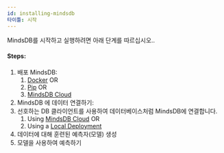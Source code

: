 ```yaml
---
id: installing-mindsdb
타이틀: 시작
---
```


MindsDB를 시작하고 실행하려면 아래 단계를 따르십시오..


#### Steps:

1.  배포 MindsDB: 
    1.  [Docker](/deployment/docker) OR
    2.  [Pip](/deployment/pypi) OR
    3.  [MindsDB Cloud](/deployment/cloud)
2.  MindsDB 에 데이터 연결하기:
3. 선호하는 DB 클라이언트를 사용하여 데이터베이스처럼 MindsDB에 연결합니다.
    1. Using [MindsDB Cloud](/sql/connect/cloud) OR
    2. Using a [Local Deployment](/sql/connect/local)
4. 데이터에 대해 훈련된 예측자(모델) 생성
5. 모델을 사용하여 예측하기

 
